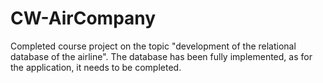 # CW-AirCompany
Completed course project on the topic "development of the relational database of the airline".
The database has been fully implemented, as for the application, it needs to be completed.
